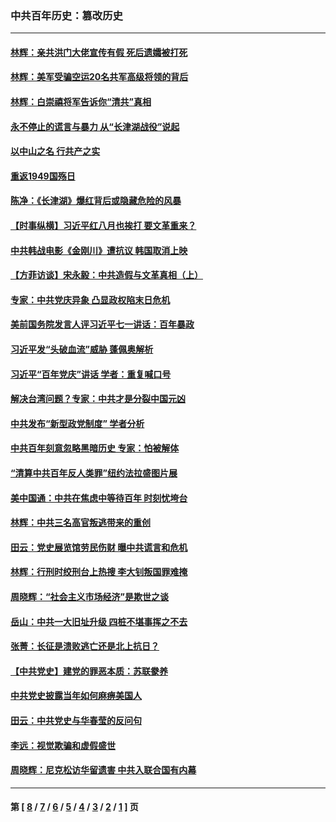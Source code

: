 ### 中共百年历史：篡改历史
---
#### [林辉：亲共洪门大佬宣传有假 死后遗孀被打死](../../pages/nf1176115/n14057205.md?09300430) 
#### [林辉：美军受骗空运20名共军高级将领的背后](../../pages/nf1176115/n14052185.md?09300430) 
#### [林辉：白崇禧将军告诉你“清共”真相](../../pages/nf1176115/n14044216.md?09300430) 
#### [永不停止的谎言与暴力 从“长津湖战役”说起](../../pages/nf1176115/n13494094.md?09300430) 
#### [以中山之名 行共产之实](../../pages/nf1176115/n13346437.md?09300430) 
#### [重返1949国殇日](../../pages/nf1176115/n13346372.md?09300430) 
#### [陈净：《长津湖》爆红背后或隐藏危险的风暴](../../pages/nf1176115/n13314364.md?09300430) 
#### [【时事纵横】习近平红八月也挨打 要文革重来？](../../pages/nf1176115/n13231393.md?09300430) 
#### [中共韩战电影《金刚川》遭抗议 韩国取消上映](../../pages/nf1176115/n13219114.md?09300430) 
#### [【方菲访谈】宋永毅：中共造假与文革真相（上）](../../pages/nf1176115/n13200760.md?09300430) 
#### [专家：中共党庆异象 凸显政权陷末日危机](../../pages/nf1176115/n13067084.md?09300430) 
#### [美前国务院发言人评习近平七一讲话：百年暴政](../../pages/nf1176115/n13066986.md?09300430) 
#### [习近平发“头破血流”威胁 蓬佩奥解析](../../pages/nf1176115/n13063604.md?09300430) 
#### [习近平“百年党庆”讲话 学者：重复喊口号](../../pages/nf1176115/n13061411.md?09300430) 
#### [解决台湾问题？专家：中共才是分裂中国元凶](../../pages/nf1176115/n13060811.md?09300430) 
#### [中共发布“新型政党制度” 学者分析](../../pages/nf1176115/n13056354.md?09300430) 
#### [中共百年刻意忽略黑暗历史 专家：怕被解体](../../pages/nf1176115/n13056056.md?09300430) 
#### [“清算中共百年反人类罪”纽约法拉盛图片展](../../pages/nf1176115/n13052220.md?09300430) 
#### [美中国通：中共在焦虑中等待百年 时刻忧垮台](../../pages/nf1176115/n13048820.md?09300430) 
#### [林辉：中共三名高官叛逃带来的重创](../../pages/nf1176115/n13035206.md?09300430) 
#### [田云：党史展览馆劳民伤财 曝中共谎言和危机](../../pages/nf1176115/n13033900.md?09300430) 
#### [林辉：行刑时绞刑台上热搜 李大钊叛国罪难掩](../../pages/nf1176115/n13031965.md?09300430) 
#### [周晓辉：“社会主义市场经济”是欺世之谈](../../pages/nf1176115/n13024090.md?09300430) 
#### [岳山：中共一大旧址升级 四桩不堪事挥之不去](../../pages/nf1176115/n13021697.md?09300430) 
#### [张菁：长征是溃败逃亡还是北上抗日？](../../pages/nf1176115/n13020585.md?09300430) 
#### [【中共党史】建党的罪恶本质：苏联豢养](../../pages/nf1176115/n13011888.md?09300430) 
#### [中共党史披露当年如何麻痹美国人](../../pages/nf1176115/n12966400.md?09300430) 
#### [田云：中共党史与华春莹的反问句](../../pages/nf1176115/n12765178.md?09300430) 
#### [李远：视觉欺骗和虚假盛世](../../pages/nf1176115/n12993376.md?09300430) 
#### [周晓辉：尼克松访华留遗害 中共入联合国有内幕](../../pages/nf1176115/n12991422.md?09300430) 

---
#### 第 [ [8](./8.md?09300430) / [7](./7.md?09300430) / [6](./6.md?09300430) / [5](./5.md?09300430) / [4](./4.md?09300430) / [3](./3.md?09300430) / [2](./2.md?09300430) / [1](./1.md?09300430) ] 页
